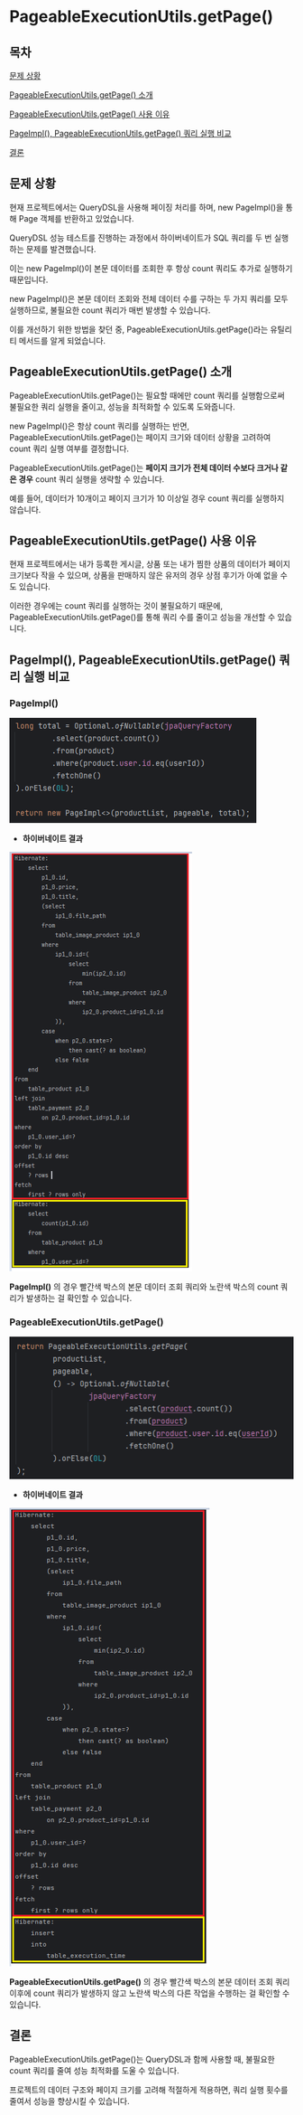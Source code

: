 # PageableExecutionUtils.getPage()

## 목차

[문제 상황](#문제-상황)

[PageableExecutionUtils.getPage() 소개](#pageableexecutionutilsgetpage-소개)

[PageableExecutionUtils.getPage() 사용 이유](#pageableexecutionutilsgetpage-사용-이유)

[PageImpl(), PageableExecutionUtils.getPage() 쿼리 실행 비교](#pageimpl-pageableexecutionutilsgetpage-쿼리-실행-비교)

[결론](#결론)

## 문제 상황

현재 프로젝트에서는 QueryDSL을 사용해 페이징 처리를 하며, new PageImpl()을 통해 Page 객체를 반환하고 있었습니다.

QueryDSL 성능 테스트를 진행하는 과정에서 하이버네이트가 SQL 쿼리를 두 번 실행하는 문제를 발견했습니다.

이는 new PageImpl()이 본문 데이터를 조회한 후 항상 count 쿼리도 추가로 실행하기 때문입니다.

new PageImpl()은 본문 데이터 조회와 전체 데이터 수를 구하는 두 가지 쿼리를 모두 실행하므로, 불필요한 count 쿼리가 매번 발생할 수 있습니다.

이를 개선하기 위한 방법을 찾던 중, PageableExecutionUtils.getPage()라는 유틸리티 메서드를 알게 되었습니다.

## PageableExecutionUtils.getPage() 소개

PageableExecutionUtils.getPage()는 필요할 때에만 count 쿼리를 실행함으로써 불필요한 쿼리 실행을 줄이고, 성능을 최적화할 수 있도록 도와줍니다.

new PageImpl()은 항상 count 쿼리를 실행하는 반면, PageableExecutionUtils.getPage()는 페이지 크기와 데이터 상황을 고려하여 count 쿼리 실행 여부를 결정합니다.

PageableExecutionUtils.getPage()는 **페이지 크기가 전체 데이터 수보다 크거나 같은 경우** count 쿼리 실행을 생략할 수 있습니다.

예를 들어, 데이터가 10개이고 페이지 크기가 10 이상일 경우 count 쿼리를 실행하지 않습니다.

## PageableExecutionUtils.getPage() 사용 이유

현재 프로젝트에서는 내가 등록한 게시글, 상품 또는 내가 찜한 상품의 데이터가 페이지 크기보다 작을 수 있으며, 상품을 판매하지 않은 유저의 경우 상점 후기가 아예 없을 수도 있습니다.

이러한 경우에는 count 쿼리를 실행하는 것이 불필요하기 때문에, PageableExecutionUtils.getPage()를 통해 쿼리 수를 줄이고 성능을 개선할 수 있습니다.

## PageImpl(), PageableExecutionUtils.getPage() 쿼리 실행 비교

### PageImpl()

![pageImpl.PNG](../img/pageImpl.PNG)

- **하이버네이트 결과**

![pageImplCount.PNG](../img/pageImplCount.PNG)

**PageImpl()** 의 경우 빨간색 박스의 본문 데이터 조회 쿼리와 노란색 박스의 count 쿼리가 발생하는 걸 확인할 수 있습니다.

### PageableExecutionUtils.getPage()

![pageableExecutionUtils.PNG](../img/pageableExecutionUtils.PNG)

- **하이버네이트 결과**

![pageableExecutionUtilsCount.PNG](../img/pageableExecutionUtilsCount.PNG)

**PageableExecutionUtils.getPage()** 의 경우 빨간색 박스의 본문 데이터 조회 쿼리 이후에 count 쿼리가 발생하지 않고 노란색 박스의 다른 작업을 수행하는 걸 확인할 수 있습니다.

## 결론

PageableExecutionUtils.getPage()는 QueryDSL과 함께 사용할 때, 불필요한 count 쿼리를 줄여 성능 최적화를 도울 수 있습니다.

프로젝트의 데이터 구조와 페이지 크기를 고려해 적절하게 적용하면, 쿼리 실행 횟수를 줄여서 성능을 향상시킬 수 있습니다.